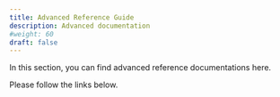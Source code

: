 ```yaml
---
title: Advanced Reference Guide
description: Advanced documentation
#weight: 60
draft: false
---
```

In this section, you can find advanced reference documentations here.

Please follow the links below.
